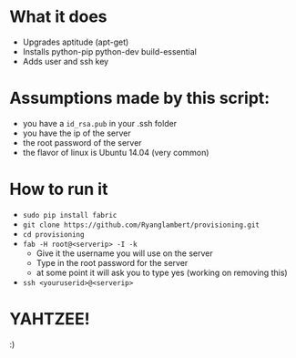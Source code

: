 # What it does
- Upgrades aptitude (apt-get)
- Installs python-pip python-dev build-essential
- Adds user and ssh key

# Assumptions made by this script: 

- you have a `id_rsa.pub` in your .ssh folder
- you have the ip of the server
- the root password of the server
- the flavor of linux is Ubuntu 14.04 (very common)

# How to run it

- `sudo pip install fabric`
- `git clone https://github.com/Ryanglambert/provisioning.git`
- `cd provisioning`
- `fab -H root@<serverip> -I -k`
    - Give it the username you will use on the server
    - Type in the root password for the server
    - at some point it will ask you to type yes (working on removing this)
- `ssh <youruserid>@<serverip>`

# YAHTZEE!

:)
